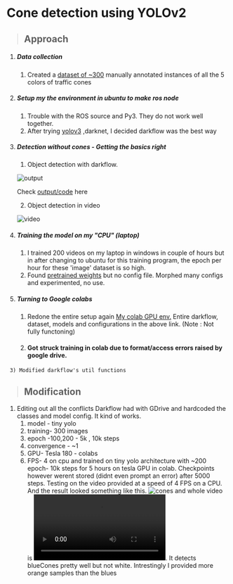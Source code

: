 # Cone detection using YOLOv2

 > ## Approach
  1) ##### Data collection
  		1) Created a [dataset of ~300](https://drive.google.com/drive/folders/1GKAPXpw4lRAy_a3nn1UtU1FfNdwT2IfR?usp=sharing) manually annotated instances of all the 5 colors of traffic cones
        
  2) ##### Setup my the environment in ubuntu to make ros node 
  		1) Trouble with the ROS source and Py3. They do not work well together.    
     2) After trying [yolov3](https://github.com/bsridatta/kthfsdv-Perception-Interview/blob/master/Yolo.py) ,darknet, I decided darkflow was the best way
  
  3) ##### Detection without cones - Getting the basics right
      1) Object detection with darkflow. 
      
      ![output](https://github.com/bsridatta/kthfsdv-Perception-Interview/blob/master/darkflow.png)
      
      Check [output/code](https://github.com/bsridatta/kthfsdv-Perception-Interview/blob/master/py2%20Darkflow.ipynb) here
     
      2) Object detection in video 
     
      ![video]("https://github.com/bsridatta/kthfsdv-Perception-Interview/blob/master/video.avi")

  4) ##### Training the  model on my "CPU" (laptop) 
  	
    	1) I trained 200 videos on my laptop in windows in couple of hours but in after changing to ubuntu for this training program,  the epoch per hour for these 'image' dataset is so high. 
  		2) Found [pretrained weights](https://github.com/melfm/dukecone) but no config file. Morphed many configs and experimented, no use.
   
   5) ##### Turning to Google colabs  
      	1) Redone the entire setup again [My colab GPU env.](https://drive.google.com/drive/folders/1r6yw32bb-H6Xb52tpjTJ5JJeXERog_dN?usp=sharing) Entire darkflow, dataset, models and configurations in the above link. (Note : Not fully functoning) 
   		2) #### Got struck training in colab due to format/access errors raised by google drive. 
     3) Modified darkflow's util functions
  
  > ## Modification
  
  1) Editing out all the conflicts Darkflow had with GDrive and hardcoded the classes and model config. It kind of works. 
      1) model - tiny yolo
      2) training- 300 images
      3) epoch -100,200 - 5k , 10k steps
      4) convergence - ~1
      5) GPU- Tesla 180 - colabs
      6) FPS- 4 on cpu
  and trained on tiny yolo architecture with ~200 epoch- 10k steps for 5 hours on tesla GPU in colab. Checkpoints however werent stored (didnt even prompt an error) after 5000 steps. Testing on the video provided at a speed of 4 FPS on a CPU. And the result looked something like this. 
     ![cones](https://github.com/bsridatta/kthfsdv-Perception-Interview/blob/master/conesDetection.png)
     and whole video is ![here](https://github.com/bsridatta/kthfsdv-Perception-Interview/blob/master/testVideo.avi). It detects blueCones pretty well but not white. Intrestingly I provided more orange samples than the blues
     
     
     
